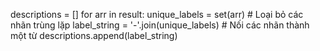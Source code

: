descriptions = []
            for arr in result:
                unique_labels = set(arr)  # Loại bỏ các nhãn trùng lặp
                label_string = '-'.join(unique_labels)  # Nối các nhãn thành một từ
                descriptions.append(label_string)
